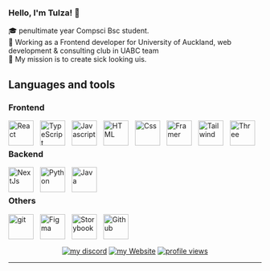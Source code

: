 ### Hello, I'm Tulza! 👋
🎓 penultimate year Compsci Bsc student. <br/>
🎯 Working as a Frontend developer for University of Auckland, web development & consulting club in UABC team <br/>
🚀 My mission is to create sick looking uis.  

## Languages and tools
### Frontend
<img alt="React" align="left" width="50px" style="padding-right:10px" src="https://cdn.jsdelivr.net/gh/devicons/devicon@latest/icons/react/react-original.svg" />
<img alt="TypeScript" align="left" width="50px" style="padding-right:10px" src="https://cdn.jsdelivr.net/gh/devicons/devicon@latest/icons/typescript/typescript-original.svg" />
<img alt="Javascript" align="left" width="50px" style="padding-right:10px" src="https://cdn.jsdelivr.net/gh/devicons/devicon@latest/icons/javascript/javascript-original.svg" />
<img alt="HTML" align="left" width="50px" style="padding-right:10px" src="https://cdn.jsdelivr.net/gh/devicons/devicon@latest/icons/html5/html5-original.svg" />
<img alt="Css" align="left" width="50px" style="padding-right:10px" src="https://cdn.jsdelivr.net/gh/devicons/devicon@latest/icons/css3/css3-original.svg" />
<img alt="Framer" align="left" width="50px" style="padding-right:10px" src="https://cdn.jsdelivr.net/gh/devicons/devicon@latest/icons/framermotion/framermotion-original.svg" />
<img alt="Tailwind" align="left" width="50px" style="padding-right:10px" src="https://cdn.jsdelivr.net/gh/devicons/devicon@latest/icons/tailwindcss/tailwindcss-original.svg" />
<img alt="Three" align="left" width="50px" style="padding-right:10px" src="https://cdn.jsdelivr.net/gh/devicons/devicon@latest/icons/threejs/threejs-original.svg" />
<br/><br/>

### Backend
<img alt="NextJs" align="left" width="50px" style="padding-right:10px" src="https://cdn.jsdelivr.net/gh/devicons/devicon@latest/icons/nextjs/nextjs-original.svg" />
<img alt="Python" align="left" width="50px" style="padding-right:10px" src="https://cdn.jsdelivr.net/gh/devicons/devicon@latest/icons/python/python-original.svg" />
<img alt="Java" align="left" width="50px" style="padding-right:10px" src="https://cdn.jsdelivr.net/gh/devicons/devicon@latest/icons/java/java-original.svg" />
<br/><br/>

### Others
<img alt="git" align="left" width="50px" style="padding-right:10px" src="https://cdn.jsdelivr.net/gh/devicons/devicon@latest/icons/git/git-original.svg" />
<img alt="Figma" align="left" width="50px" style="padding-right:10px" src="https://cdn.jsdelivr.net/gh/devicons/devicon@latest/icons/figma/figma-original.svg" />
<img alt="Storybook" align="left" width="50px" style="padding-right:10px" src="https://cdn.jsdelivr.net/gh/devicons/devicon@latest/icons/storybook/storybook-original.svg" />
<img alt="Github" align="left" width="50px" style="padding-right:10px" src="https://cdn.jsdelivr.net/gh/devicons/devicon@latest/icons/github/github-original.svg" />
<br/><br/><br/>

<p align="center">
    <a href="#"><img alt="my discord" title="Discord" src="https://img.shields.io/badge/Tulza-3152A0?style=for-the-badge&logo=Discord&logoColor=white"/></a>
    <a href="https://tulza.github.io/Tulza-dev/"><img alt="my Website" title="Website" src="https://img.shields.io/badge/my_website-000000?style=for-the-badge&logo=About.me&logoColor=white"/></a>
    <a href="https://tulza.github.io/Tulza-dev/"><img alt="profile views" title="Website" src="https://komarev.com/ghpvc/?username=Tulza&style=for-the-badge&label=PROFILE+VIEWS"/></a>
</p>

---

